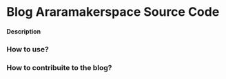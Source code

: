 # Blog Araramakerspace Source Code


#### Description




### How to use?




### How to contribuite to the blog?





